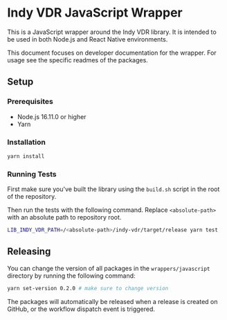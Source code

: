 # Indy VDR JavaScript Wrapper

This is a JavaScript wrapper around the Indy VDR library. It is intended to be used in both Node.js and React Native environments.

This document focuses on developer documentation for the wrapper. For usage see the specific readmes of the packages.

## Setup

### Prerequisites

- Node.js 16.11.0 or higher
- Yarn

### Installation

```sh
yarn install
```

### Running Tests

First make sure you've built the library using the `build.sh` script in the root of the repository.

Then run the tests with the following command. Replace `<absolute-path>` with an absolute path to repository root.

```sh
LIB_INDY_VDR_PATH=/<absolute-path>/indy-vdr/target/release yarn test
```

## Releasing

You can change the version of all packages in the `wrappers/javascript` directory by running the following command:

```sh
yarn set-version 0.2.0 # make sure to change version
```

The packages will automatically be released when a release is created on GitHub, or the workflow dispatch event is triggered.
